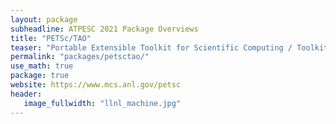 ```yaml
---
layout: package
subheadline: ATPESC 2021 Package Overviews
title: "PETSc/TAO"
teaser: "Portable Extensible Toolkit for Scientific Computing / Toolkit for Advanced Optimization"
permalink: "packages/petsctao/"
use_math: true
package: true
website: https://www.mcs.anl.gov/petsc
header:
   image_fullwidth: "llnl_machine.jpg"
---
```

